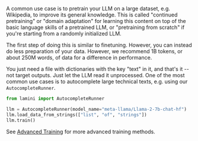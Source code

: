 
A common use case is to pretrain your LLM on a large dataset, e.g. Wikipedia, to improve its general knowledge. This is called "continued pretraining" or "domain adaptation" for learning this content on top of the basic language skills of a pretrained LLM, or "pretraining from scratch" if you're starting from a randomly initialized LLM.

The first step of doing this is similar to finetuning. However, you can instead do less preparation of your data. However, we recommend 1B tokens, or about 250M words, of data for a difference in performance.

You just need a file with dictionaries with the key "text" in it, and that's it -- not target outputs. Just let the LLM read it unprocessed. One of the most common use cases is to autocomplete large technical texts, e.g. using our `AutocompleteRunner`.

```python hl_lines="3 4"
from lamini import AutocompleteRunner

llm = AutocompleteRunner(model_name="meta-llama/Llama-2-7b-chat-hf")
llm.load_data_from_strings(["list", "of", "strings"]) 
llm.train()
```

See [Advanced Training](../advanced_training.md) for more advanced training methods.

<br><br>


